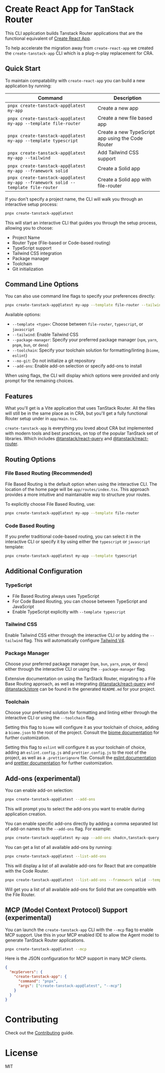 # Create React App for TanStack Router

This CLI application builds Tanstack Router applications that are the functional equivalent of [Create React App](https://create-react-app.dev/).

To help accelerate the migration away from `create-react-app` we created the `create-tanstack-app` CLI which is a plug-n-play replacement for CRA.

## Quick Start

To maintain compatability with `create-react-app` you can build a new application by running:

| Command                                                                           | Description                                       |
| --------------------------------------------------------------------------------- | ------------------------------------------------- |
| `pnpx create-tanstack-app@latest my-app`                                          | Create a new app                                  |
| `pnpx create-tanstack-app@latest my-app --template file-router`                   | Create a new file based app                       |
| `pnpx create-tanstack-app@latest my-app --template typescript`                    | Create a new TypeScript app using the Code Router |
| `pnpx create-tanstack-app@latest my-app --tailwind`                               | Add Tailwind CSS support                          |
| `pnpx create-tanstack-app@latest my-app --framework solid`                        | Create a Solid app                                |
| `pnpx create-tanstack-app@latest my-app --framework solid --template file-router` | Create a Solid app with file-router               |

If you don't specify a project name, the CLI will walk you through an interactive setup process:

```bash
pnpx create-tanstack-app@latest
```

This will start an interactive CLI that guides you through the setup process, allowing you to choose:

- Project Name
- Router Type (File-based or Code-based routing)
- TypeScript support
- Tailwind CSS integration
- Package manager
- Toolchain
- Git initialization

## Command Line Options

You can also use command line flags to specify your preferences directly:

```bash
pnpx create-tanstack-app@latest my-app --template file-router --tailwind --package-manager pnpm
```

Available options:

- `--template <type>`: Choose between `file-router`, `typescript`, or `javascript`
- `--tailwind`: Enable Tailwind CSS
- `--package-manager`: Specify your preferred package manager (`npm`, `yarn`, `pnpm`, `bun`, or `deno`)
- `--toolchain`: Specify your toolchain solution for formatting/linting (`biome`, `eslint`)
- `--no-git`: Do not initialize a git repository
- `--add-ons`: Enable add-on selection or specify add-ons to install

When using flags, the CLI will display which options were provided and only prompt for the remaining choices.

## Features

What you'll get is a Vite application that uses TanStack Router. All the files will still be in the same place as in CRA, but you'll get a fully functional Router setup under in `app/main.tsx`.

`create-tanstack-app` is everything you loved about CRA but implemented with modern tools and best practices, on top of the popular TanStack set of libraries. Which includes [@tanstack/react-query](https://tanstack.com/query/latest) and [@tanstack/react-router](https://tanstack.com/router/latest).

## Routing Options

### File Based Routing (Recommended)

File Based Routing is the default option when using the interactive CLI. The location of the home page will be `app/routes/index.tsx`. This approach provides a more intuitive and maintainable way to structure your routes.

To explicitly choose File Based Routing, use:

```bash
pnpx create-tanstack-app@latest my-app --template file-router
```

### Code Based Routing

If you prefer traditional code-based routing, you can select it in the interactive CLI or specify it by using either the `typescript` or `javascript` template:

```bash
pnpx create-tanstack-app@latest my-app --template typescript
```

## Additional Configuration

### TypeScript

- File Based Routing always uses TypeScript
- For Code Based Routing, you can choose between TypeScript and JavaScript
- Enable TypeScript explicitly with `--template typescript`

### Tailwind CSS

Enable Tailwind CSS either through the interactive CLI or by adding the `--tailwind` flag. This will automatically configure [Tailwind V4](https://tailwindcss.com/).

### Package Manager

Choose your preferred package manager (`npm`, `bun`, `yarn`, `pnpm`, or `deno`) either through the interactive CLI or using the `--package-manager` flag.

Extensive documentation on using the TanStack Router, migrating to a File Base Routing approach, as well as integrating [@tanstack/react-query](https://tanstack.com/query/latest) and [@tanstack/store](https://tanstack.com/store/latest) can be found in the generated `README.md` for your project.

### Toolchain

Choose your preferred solution for formatting and linting either through the interactive CLI or using the `--toolchain` flag.

Setting this flag to `biome` will configure it as your toolchain of choice, adding a `biome.json` to the root of the project. Consult the [biome documentation](https://biomejs.dev/guides/getting-started/) for further customization.

Setting this flag to `eslint` will configure it as your toolchain of choice, adding an `eslint.config.js` and `prettier.config.js` to the root of the project, as well as a `.prettierignore` file. Consult the [eslint documentation](https://eslint.org/docs/latest/) and [prettier documentation](https://prettier.io/docs/) for further customization.

## Add-ons (experimental)

You can enable add-on selection:

```bash
pnpx create-tanstack-app@latest --add-ons
```

This will prompt you to select the add-ons you want to enable during application creation.

You can enable specific add-ons directly by adding a comma separated list of add-on names to the `--add-ons` flag. For example:

```bash
pnpx create-tanstack-app@latest my-app --add-ons shadcn,tanstack-query
```

You can get a list of all available add-ons by running:

```bash
pnpx create-tanstack-app@latest --list-add-ons
```

This will display a list of all available add-ons for React that are compatible with the Code Router.

```bash
pnpx create-tanstack-app@latest --list-add-ons --framework solid --template file-router
```

Will get you a list of all available add-ons for Solid that are compatible with the File Router.

## MCP (Model Context Protocol) Support (experimental)

You can launch the `create-tanstack-app` CLI with the `--mcp` flag to enable MCP support. Use this in your MCP enabled IDE to allow the Agent model to generate TanStack Router applications.

```bash
pnpx create-tanstack-app@latest --mcp
```

Here is the JSON configuration for MCP support in many MCP clients.

```json
{
  "mcpServers": {
    "create-tanstack-app": {
      "command": "pnpx",
      "args": ["create-tanstack-app@latest", "--mcp"]
    }
  }
}
```

# Contributing

Check out the [Contributing](CONTRIBUTING.md) guide.

# License

MIT
